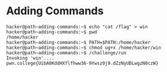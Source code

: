# Adding Commands    
    hacker@path~adding-commands:~$ echo "cat /flag" > win
    hacker@path~adding-commands:~$ pwd
    /home/hacker
    hacker@path~adding-commands:~$ PATH=$PATH:/home/hacker
    hacker@path~adding-commands:~$ chmod ug+x /home/hacker/win
    hacker@path~adding-commands:~$ /challenge/run
    Invoking 'win'....
    pwn.college{UibA0KddHXflfhww36-9Ywsz0j9.dZzNyUDLwgzN0czW}